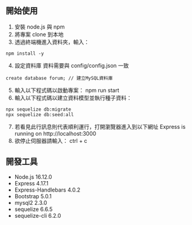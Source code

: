## 開始使用
1. 安裝 node.js 與 npm
2. 將專案 clone 到本地
3. 透過終端機進入資料夾，輸入：
```
npm install -y
```
4. 設定資料庫
資料需要與 config/config.json 一致
```
create database forum; // 建立MySQL資料庫
```
5. 輸入以下程式碼以啟動專案：
npm run start
6. 輸入以下程式碼以建立資料模型並執行種子資料：
```
npx sequelize db:migrate
npx sequelize db:seed:all
```
7. 若看見此行訊息則代表順利運行，打開瀏覽器進入到以下網址
Express is running on http://localhost:3000
8. 欲停止伺服器請輸入：
ctrl + c

## 開發工具
* Node.js 16.12.0
* Express 4.17.1
* Express-Handlebars 4.0.2
* Bootstrap 5.0.1
* mysql2 2.3.0
* sequelize 6.6.5
* sequelize-cli 6.2.0